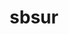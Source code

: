 ---
title: "sbsur"
collection: software
permalink: /software/sbsur
excerpt: 'Fast cython implementation of <a href="https://github.com/wouterkool/stochastic-beam-search">Stochastic Beam Search</a> + <a href="https://github.com/google-research/unique-randomizer">Unique Randomizer</a>.'
paperauthors: "<b>Théo Matricon</b>"
papercode: "https://github.com/Theomat/sbsur"
language: "<i class='fab fa-python' style='color:#f1c40f;'></i> Python"
---